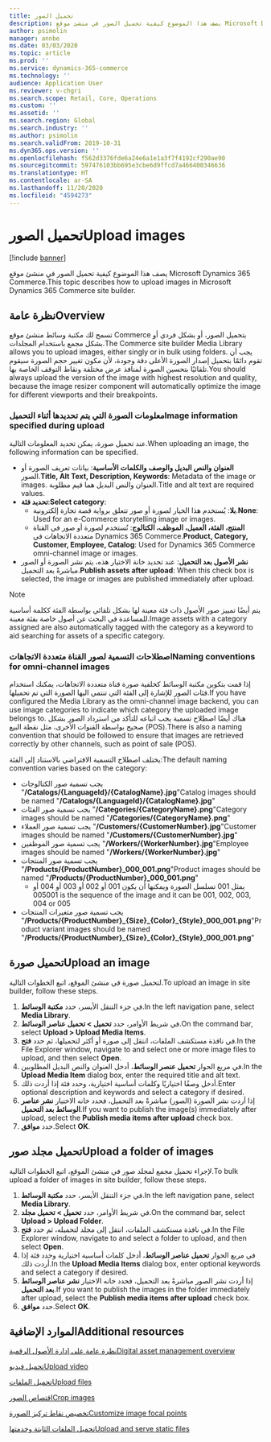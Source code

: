 ```yaml
---
title: تحميل الصور
description: يصف هذا الموضوع كيفية تحميل الصور في منشئ موقع Microsoft Dynamics 365 Commerce.
author: psimolin
manager: annbe
ms.date: 03/03/2020
ms.topic: article
ms.prod: ''
ms.service: dynamics-365-commerce
ms.technology: ''
audience: Application User
ms.reviewer: v-chgri
ms.search.scope: Retail, Core, Operations
ms.custom: ''
ms.assetid: ''
ms.search.region: Global
ms.search.industry: ''
ms.author: psimolin
ms.search.validFrom: 2019-10-31
ms.dyn365.ops.version: ''
ms.openlocfilehash: f562d3376fde6a24e6a1e1a3f7f4192cf290ae90
ms.sourcegitcommit: 597476103bb695e3cbe6d9ffcd7a466400346636
ms.translationtype: HT
ms.contentlocale: ar-SA
ms.lasthandoff: 11/20/2020
ms.locfileid: "4594273"
---
```

# <a name="upload-images"></a><span data-ttu-id="2d21a-103">تحميل الصور</span><span class="sxs-lookup"><span data-stu-id="2d21a-103">Upload images</span></span>

[!include [banner](includes/banner.md)]

<span data-ttu-id="2d21a-104">يصف هذا الموضوع كيفية تحميل الصور في منشئ موقع Microsoft Dynamics 365 Commerce.</span><span class="sxs-lookup"><span data-stu-id="2d21a-104">This topic describes how to upload images in Microsoft Dynamics 365 Commerce site builder.</span></span>

## <a name="overview"></a><span data-ttu-id="2d21a-105">نظرة عامة</span><span class="sxs-lookup"><span data-stu-id="2d21a-105">Overview</span></span>

<span data-ttu-id="2d21a-106">تسمح لك مكتبة وسائط منشئ موقع Commerce بتحميل الصور، أو بشكل فردي أو بشكل مجمع باستخدام المجلدات.</span><span class="sxs-lookup"><span data-stu-id="2d21a-106">The Commerce site builder Media Library allows you to upload images, either singly or in bulk using folders.</span></span> <span data-ttu-id="2d21a-107">يجب أن تقوم دائمًا بتحميل إصدار الصورة الأعلى دقة وجودة، لأن مكون تغيير حجم الصورة سيقوم تلقائيًا بتحسين الصورة لمنافذ عرض مختلفة ونقاط التوقف الخاصة بها.</span><span class="sxs-lookup"><span data-stu-id="2d21a-107">You should always upload the version of the image with highest resolution and quality, because the image resizer component will automatically optimize the image for different viewports and their breakpoints.</span></span>

### <a name="image-information-specified-during-upload"></a><span data-ttu-id="2d21a-108">معلومات الصورة التي يتم تحديدها أثناء التحميل</span><span class="sxs-lookup"><span data-stu-id="2d21a-108">Image information specified during upload</span></span>

<span data-ttu-id="2d21a-109">عند تحميل صورة، يمكن تحديد المعلومات التالية.</span><span class="sxs-lookup"><span data-stu-id="2d21a-109">When uploading an image, the following information can be specified.</span></span>

- <span data-ttu-id="2d21a-110">**العنوان والنص البديل والوصف والكلمات الأساسية**: بيانات تعريف الصورة أو الصور.</span><span class="sxs-lookup"><span data-stu-id="2d21a-110">**Title, Alt Text, Description, Keywords**: Metadata of the image or images.</span></span> <span data-ttu-id="2d21a-111">العنوان والنص البديل هما قيم مطلوبة.</span><span class="sxs-lookup"><span data-stu-id="2d21a-111">Title and alt text are required values.</span></span>
- <span data-ttu-id="2d21a-112">**تحديد فئة**:</span><span class="sxs-lookup"><span data-stu-id="2d21a-112">**Select category**:</span></span>
    - <span data-ttu-id="2d21a-113">**بلا**: يُستخدم هذا الخيار لصورة أو صور تتعلق برواية قصة تجارة إلكترونية.</span><span class="sxs-lookup"><span data-stu-id="2d21a-113">**None**: Used for an e-Commerce storytelling image or images.</span></span>
    - <span data-ttu-id="2d21a-114">**المنتج، الفئة، العميل، الموظف، الكتالوج**: تُستخدم لصورة أو صور في القناة متعددة الاتجاهات في Dynamics 365 Commerce.</span><span class="sxs-lookup"><span data-stu-id="2d21a-114">**Product, Category, Customer, Employee, Catalog**: Used for Dynamics 365 Commerce omni-channel image or images.</span></span>
- <span data-ttu-id="2d21a-115">**نشر الأصول بعد التحميل**: عند تحديد خانة الاختيار هذه، يتم نشر الصورة أو الصور مباشرةً بعد التحميل.</span><span class="sxs-lookup"><span data-stu-id="2d21a-115">**Publish assets after upload**: When this check box is selected, the image or images are published immediately after upload.</span></span>

> [!NOTE]
> <span data-ttu-id="2d21a-116">يتم أيضًا تمييز صور الأصول ذات فئة معينة لها بشكل تلقائي بواسطة الفئة ككلمة أساسية للمساعدة في البحث عن أصول خاصة بفئة معينة.</span><span class="sxs-lookup"><span data-stu-id="2d21a-116">Image assets with a category assigned are also automatically tagged with the category as a keyword to aid searching for assets of a specific category.</span></span>

### <a name="naming-conventions-for-omni-channel-images"></a><span data-ttu-id="2d21a-117">اصطلاحات التسمية لصور القناة متعددة الاتجاهات</span><span class="sxs-lookup"><span data-stu-id="2d21a-117">Naming conventions for omni-channel images</span></span> 

<span data-ttu-id="2d21a-118">إذا قمت بتكوين مكتبة الوسائط كخلفية صورة قناة متعددة الاتجاهات، يمكنك استخدام فئات الصور للإشارة إلى الفئة التي تنتمي اليها الصورة التي تم تحميلها.</span><span class="sxs-lookup"><span data-stu-id="2d21a-118">If you have configured the Media Library as the omni-channel image backend, you can use image categories to indicate which category the uploaded image belongs to.</span></span> <span data-ttu-id="2d21a-119">هناك أيضًا اصطلاح تسمية يجب اتباعه للتأكد من استرداد الصور بشكل صحيح بواسطة القنوات الأخرى، مثل نقطة البيع (POS).</span><span class="sxs-lookup"><span data-stu-id="2d21a-119">There is also a naming convention that should be followed to ensure that images are retrieved correctly by other channels, such as point of sale (POS).</span></span>

<span data-ttu-id="2d21a-120">يختلف اصطلاح التسمية الافتراضي بالاستناد إلى الفئة:</span><span class="sxs-lookup"><span data-stu-id="2d21a-120">The default naming convention varies based on the category:</span></span>
- <span data-ttu-id="2d21a-121">يجب تسمية صور الكتالوجات "**/Catalogs/\{LanguageId\}/\{CatalogName\}.jpg**"</span><span class="sxs-lookup"><span data-stu-id="2d21a-121">Catalog images should be named "**/Catalogs/\{LanguageId\}/\{CatalogName\}.jpg**"</span></span>
- <span data-ttu-id="2d21a-122">يجب تسمية صور الفئات "**/Categories/\{CategoryName\}.png**"</span><span class="sxs-lookup"><span data-stu-id="2d21a-122">Category images should be named "**/Categories/\{CategoryName\}.png**"</span></span>
- <span data-ttu-id="2d21a-123">يجب تسمية صور العملاء "**/Customers/\{CustomerNumber\}.jpg**"</span><span class="sxs-lookup"><span data-stu-id="2d21a-123">Customer images should be named "**/Customers/\{CustomerNumber\}.jpg**"</span></span>
- <span data-ttu-id="2d21a-124">يجب تسمية صور الموظفين "**/Workers/\{WorkerNumber\}.jpg**"</span><span class="sxs-lookup"><span data-stu-id="2d21a-124">Employee images should be named "**/Workers/\{WorkerNumber\}.jpg**"</span></span>
- <span data-ttu-id="2d21a-125">يجب تسمية صور المنتجات "**/Products/\{ProductNumber\}_000_001.png**"</span><span class="sxs-lookup"><span data-stu-id="2d21a-125">Product images should be named "**/Products/\{ProductNumber\}_000_001.png**"</span></span>
    - <span data-ttu-id="2d21a-126">يمثل 001 تسلسل الصورة ويمكنها أن يكون 001 أو 002 أو 003 أو 004 أو 005</span><span class="sxs-lookup"><span data-stu-id="2d21a-126">001 is the sequence of the image and it can be 001, 002, 003, 004 or 005</span></span>
- <span data-ttu-id="2d21a-127">يجب تسمية صور متغيرات المنتجات "**/Products/\{ProductNumber\}\_\{Size\}\_\{Color\}\_\{Style\}\_000_001.png**"</span><span class="sxs-lookup"><span data-stu-id="2d21a-127">Product variant images should be named "**/Products/\{ProductNumber\}\_\{Size\}\_\{Color\}\_\{Style\}\_000_001.png**"</span></span>

## <a name="upload-an-image"></a><span data-ttu-id="2d21a-128">تحميل صورة</span><span class="sxs-lookup"><span data-stu-id="2d21a-128">Upload an image</span></span>

<span data-ttu-id="2d21a-129">لتحميل صورة في منشئ الموقع، اتبع الخطوات التالية.</span><span class="sxs-lookup"><span data-stu-id="2d21a-129">To upload an image in site builder, follow these steps.</span></span>

1. <span data-ttu-id="2d21a-130">في جزء التنقل الأيسر، حدد **مكتبة الوسائط**.</span><span class="sxs-lookup"><span data-stu-id="2d21a-130">In the left navigation pane, select **Media Library**.</span></span>
1. <span data-ttu-id="2d21a-131">في شريط الأوامر، حدد **تحميل \> تحميل عناصر الوسائط**.</span><span class="sxs-lookup"><span data-stu-id="2d21a-131">On the command bar, select **Upload \> Upload Media Items**.</span></span>
1. <span data-ttu-id="2d21a-132">في نافذة مستكشف الملفات، انتقل إلى صورة أو أكثر لتحميلها، ثم حدد **فتح**.</span><span class="sxs-lookup"><span data-stu-id="2d21a-132">In the File Explorer window, navigate to and select one or more image files to upload, and then select **Open**.</span></span>
1. <span data-ttu-id="2d21a-133">في مربع الحوار **تحميل عنصر الوسائط**، أدخل العنوان والنص البديل المطلوبين.</span><span class="sxs-lookup"><span data-stu-id="2d21a-133">In the **Upload Media Item** dialog box, enter the required title and alt text.</span></span>
1. <span data-ttu-id="2d21a-134">أدخل وصفًا اختياريًا وكلمات أساسية اختيارية، وحدد فئة إذا أردت ذلك.</span><span class="sxs-lookup"><span data-stu-id="2d21a-134">Enter optional description and keywords and select a category if desired.</span></span> 
1. <span data-ttu-id="2d21a-135">إذا أردت نشر الصورة (الصور) مباشرةً بعد التحميل، فحدد خانه الاختيار **نشر عناصر الوسائط بعد التحميل**.</span><span class="sxs-lookup"><span data-stu-id="2d21a-135">If you want to publish the image(s) immediately after upload, select the **Publish media items after upload** check box.</span></span>
1. <span data-ttu-id="2d21a-136">حدد **موافق**.</span><span class="sxs-lookup"><span data-stu-id="2d21a-136">Select **OK**.</span></span>

## <a name="upload-a-folder-of-images"></a><span data-ttu-id="2d21a-137">تحميل مجلد صور</span><span class="sxs-lookup"><span data-stu-id="2d21a-137">Upload a folder of images</span></span>

<span data-ttu-id="2d21a-138">لإجراء تحميل مجمع لمجلد صور في منشئ الموقع، اتبع الخطوات التالية.</span><span class="sxs-lookup"><span data-stu-id="2d21a-138">To bulk upload a folder of images in site builder, follow these steps.</span></span>

1. <span data-ttu-id="2d21a-139">في جزء التنقل الأيسر، حدد **مكتبة الوسائط**.</span><span class="sxs-lookup"><span data-stu-id="2d21a-139">In the left navigation pane, select **Media Library**.</span></span>
1. <span data-ttu-id="2d21a-140">في شريط الأوامر، حدد **تحميل \> تحميل مجلد**.</span><span class="sxs-lookup"><span data-stu-id="2d21a-140">On the command bar, select **Upload \> Upload Folder**.</span></span>
1. <span data-ttu-id="2d21a-141">في نافذة مستكشف الملفات، انتقل إلى مجلد لتحميله، ثم حدد **فتح**.</span><span class="sxs-lookup"><span data-stu-id="2d21a-141">In the File Explorer window, navigate to and select a folder to upload, and then select **Open**.</span></span>
1. <span data-ttu-id="2d21a-142">في مربع الحوار **تحميل عناصر الوسائط**، أدخل كلمات أساسية اختيارية وحدد فئة إذا أردت ذلك.</span><span class="sxs-lookup"><span data-stu-id="2d21a-142">In the **Upload Media Items** dialog box, enter optional keywords and select a category if desired.</span></span> 
1. <span data-ttu-id="2d21a-143">إذا أردت نشر الصور مباشرةً بعد التحميل، فحدد خانه الاختيار **نشر عناصر الوسائط بعد التحميل**.</span><span class="sxs-lookup"><span data-stu-id="2d21a-143">If you want to publish the images in the folder immediately after upload, select the **Publish media items after upload** check box.</span></span>
1. <span data-ttu-id="2d21a-144">حدد **موافق**.</span><span class="sxs-lookup"><span data-stu-id="2d21a-144">Select **OK**.</span></span>

## <a name="additional-resources"></a><span data-ttu-id="2d21a-145">الموارد الإضافية</span><span class="sxs-lookup"><span data-stu-id="2d21a-145">Additional resources</span></span>

[<span data-ttu-id="2d21a-146">نظرة عامة على إدارة الأصول الرقمية</span><span class="sxs-lookup"><span data-stu-id="2d21a-146">Digital asset management overview</span></span>](dam-overview.md)

[<span data-ttu-id="2d21a-147">تحميل فيديو</span><span class="sxs-lookup"><span data-stu-id="2d21a-147">Upload video</span></span>](dam-upload-video.md)

[<span data-ttu-id="2d21a-148">تحميل الملفات</span><span class="sxs-lookup"><span data-stu-id="2d21a-148">Upload files</span></span>](dam-upload-files.md)

[<span data-ttu-id="2d21a-149">اقتصاص الصور</span><span class="sxs-lookup"><span data-stu-id="2d21a-149">Crop images</span></span>](dam-crop-images.md)

[<span data-ttu-id="2d21a-150">تخصيص نقاط تركيز الصورة</span><span class="sxs-lookup"><span data-stu-id="2d21a-150">Customize image focal points</span></span>](dam-custom-focal-point.md)

[<span data-ttu-id="2d21a-151">تحميل الملفات الثابتة وخدمتها</span><span class="sxs-lookup"><span data-stu-id="2d21a-151">Upload and serve static files</span></span>](upload-serve-static-files.md)
